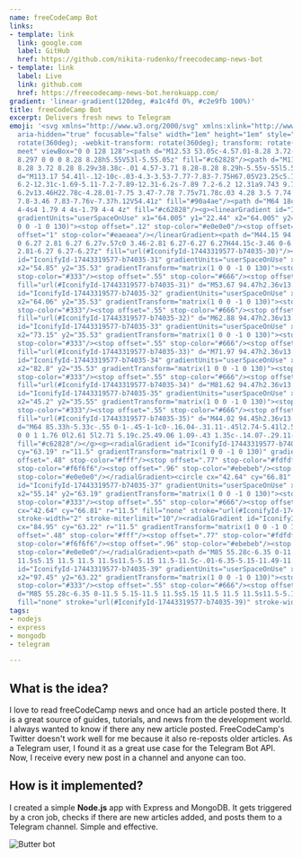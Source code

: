 ```yaml
---
name: freeCodeCamp Bot
links:
- template: link
  link: google.com
  label: GitHub
  href: https://github.com/nikita-rudenko/freecodecamp-news-bot
- template: link
  label: Live
  link: github.com
  href: https://freecodecamp-news-bot.herokuapp.com/
gradient: 'linear-gradient(120deg, #a1c4fd 0%, #c2e9fb 100%)'
title: freeCodeCamp Bot
excerpt: Delivers fresh news to Telegram
emoji: '<svg xmlns="http://www.w3.org/2000/svg" xmlns:xlink="http://www.w3.org/1999/xlink"
  aria-hidden="true" focusable="false" width="1em" height="1em" style="-ms-transform:
  rotate(360deg); -webkit-transform: rotate(360deg); transform: rotate(360deg);" preserveAspectRatio="xMidYMid
  meet" viewBox="0 0 128 128"><path d="M12.53 53.05c-4.57.01-8.28 3.72-8.28 8.29v38.38a8.297
  8.297 0 0 0 8.28 8.28h5.55V53l-5.55.05z" fill="#c62828"/><path d="M115.72 53.05c4.57.01
  8.28 3.72 8.28 8.29v38.38c-.01 4.57-3.71 8.28-8.28 8.29h-5.55v-55l5.55.04z" fill="#c62828"/><path
  d="M113.17 54.41l-.12-10c-.03-4.3-3.53-7.77-7.83-7.75H67.05V23.25c5.11-1.69 7.89-7.2
  6.2-12.31c-1.69-5.11-7.2-7.89-12.31-6.2s-7.89 7.2-6.2 12.31a9.743 9.743 0 0 0 6.2
  6.2v13.46H22.78c-4.28.01-7.75 3.47-7.78 7.75v71.78c.03 4.28 3.5 7.74 7.78 7.76h82.44c4.3.01
  7.8-3.46 7.83-7.76v-7.37h.12V54.41z" fill="#90a4ae"/><path d="M64 18c-2.21 0-4-1.79-4-4s1.79-4
  4-4s4 1.79 4 4s-1.79 4-4 4z" fill="#c62828"/><g><linearGradient id="IconifyId-17443319577-b74035-30"
  gradientUnits="userSpaceOnUse" x1="64.005" y1="22.44" x2="64.005" y2="35.55" gradientTransform="matrix(1
  0 0 -1 0 130)"><stop offset=".12" stop-color="#e0e0e0"/><stop offset=".52" stop-color="#fff"/><stop
  offset="1" stop-color="#eaeaea"/></linearGradient><path d="M44.15 94.45h39.71c3.46
  0 6.27 2.81 6.27 6.27v.57c0 3.46-2.81 6.27-6.27 6.27H44.15c-3.46 0-6.27-2.81-6.27-6.27v-.57c0-3.46
  2.81-6.27 6.27-6.27z" fill="url(#IconifyId-17443319577-b74035-30)"/><linearGradient
  id="IconifyId-17443319577-b74035-31" gradientUnits="userSpaceOnUse" x1="54.85" y1="22.44"
  x2="54.85" y2="35.53" gradientTransform="matrix(1 0 0 -1 0 130)"><stop offset="0"
  stop-color="#333"/><stop offset=".55" stop-color="#666"/><stop offset="1" stop-color="#333"/></linearGradient><path
  fill="url(#IconifyId-17443319577-b74035-31)" d="M53.67 94.47h2.36v13.09h-2.36z"/><linearGradient
  id="IconifyId-17443319577-b74035-32" gradientUnits="userSpaceOnUse" x1="64.06" y1="22.44"
  x2="64.06" y2="35.53" gradientTransform="matrix(1 0 0 -1 0 130)"><stop offset="0"
  stop-color="#333"/><stop offset=".55" stop-color="#666"/><stop offset="1" stop-color="#333"/></linearGradient><path
  fill="url(#IconifyId-17443319577-b74035-32)" d="M62.88 94.47h2.36v13.09h-2.36z"/><linearGradient
  id="IconifyId-17443319577-b74035-33" gradientUnits="userSpaceOnUse" x1="73.15" y1="22.44"
  x2="73.15" y2="35.53" gradientTransform="matrix(1 0 0 -1 0 130)"><stop offset="0"
  stop-color="#333"/><stop offset=".55" stop-color="#666"/><stop offset="1" stop-color="#333"/></linearGradient><path
  fill="url(#IconifyId-17443319577-b74035-33)" d="M71.97 94.47h2.36v13.09h-2.36z"/><linearGradient
  id="IconifyId-17443319577-b74035-34" gradientUnits="userSpaceOnUse" x1="82.8" y1="22.44"
  x2="82.8" y2="35.53" gradientTransform="matrix(1 0 0 -1 0 130)"><stop offset="0"
  stop-color="#333"/><stop offset=".55" stop-color="#666"/><stop offset="1" stop-color="#333"/></linearGradient><path
  fill="url(#IconifyId-17443319577-b74035-34)" d="M81.62 94.47h2.36v13.09h-2.36z"/><linearGradient
  id="IconifyId-17443319577-b74035-35" gradientUnits="userSpaceOnUse" x1="45.2" y1="22.46"
  x2="45.2" y2="35.55" gradientTransform="matrix(1 0 0 -1 0 130)"><stop offset="0"
  stop-color="#333"/><stop offset=".55" stop-color="#666"/><stop offset="1" stop-color="#333"/></linearGradient><path
  fill="url(#IconifyId-17443319577-b74035-35)" d="M44.02 94.45h2.36v13.09h-2.36z"/><g><path
  d="M64 85.33h-5.33c-.55 0-1-.45-1-1c0-.16.04-.31.11-.45l2.74-5.41l2.59-4.78a.996.996
  0 0 1 1.76 0l2.61 5l2.71 5.19c.25.49.06 1.09-.43 1.35c-.14.07-.29.11-.45.11L64 85.33z"
  fill="#c62828"/></g><g><radialGradient id="IconifyId-17443319577-b74035-36" cx="42.64"
  cy="63.19" r="11.5" gradientTransform="matrix(1 0 0 -1 0 130)" gradientUnits="userSpaceOnUse"><stop
  offset=".48" stop-color="#fff"/><stop offset=".77" stop-color="#fdfdfd"/><stop offset=".88"
  stop-color="#f6f6f6"/><stop offset=".96" stop-color="#ebebeb"/><stop offset="1"
  stop-color="#e0e0e0"/></radialGradient><circle cx="42.64" cy="66.81" r="11.5" fill="url(#IconifyId-17443319577-b74035-36)"/><linearGradient
  id="IconifyId-17443319577-b74035-37" gradientUnits="userSpaceOnUse" x1="30.14" y1="63.19"
  x2="55.14" y2="63.19" gradientTransform="matrix(1 0 0 -1 0 130)"><stop offset="0"
  stop-color="#333"/><stop offset=".55" stop-color="#666"/><stop offset="1" stop-color="#333"/></linearGradient><circle
  cx="42.64" cy="66.81" r="11.5" fill="none" stroke="url(#IconifyId-17443319577-b74035-37)"
  stroke-width="2" stroke-miterlimit="10"/><radialGradient id="IconifyId-17443319577-b74035-38"
  cx="84.95" cy="63.22" r="11.5" gradientTransform="matrix(1 0 0 -1 0 130)" gradientUnits="userSpaceOnUse"><stop
  offset=".48" stop-color="#fff"/><stop offset=".77" stop-color="#fdfdfd"/><stop offset=".88"
  stop-color="#f6f6f6"/><stop offset=".96" stop-color="#ebebeb"/><stop offset="1"
  stop-color="#e0e0e0"/></radialGradient><path d="M85 55.28c-6.35 0-11.5 5.15-11.5
  11.5s5.15 11.5 11.5 11.5s11.5-5.15 11.5-11.5c-.01-6.35-5.15-11.49-11.5-11.5z" fill="url(#IconifyId-17443319577-b74035-38)"/><linearGradient
  id="IconifyId-17443319577-b74035-39" gradientUnits="userSpaceOnUse" x1="72.45" y1="63.22"
  x2="97.45" y2="63.22" gradientTransform="matrix(1 0 0 -1 0 130)"><stop offset="0"
  stop-color="#333"/><stop offset=".55" stop-color="#666"/><stop offset="1" stop-color="#333"/></linearGradient><path
  d="M85 55.28c-6.35 0-11.5 5.15-11.5 11.5s5.15 11.5 11.5 11.5s11.5-5.15 11.5-11.5h0c-.01-6.35-5.15-11.49-11.5-11.5z"
  fill="none" stroke="url(#IconifyId-17443319577-b74035-39)" stroke-width="2" stroke-miterlimit="10"/></g></g></svg>'
tags:
- nodejs
- express
- mongodb
- telegram

---
```

## What is the idea?

I love to read freeCodeCamp news and once had an article posted there. It is a great source of guides, tutorials, and news from the development world. I always wanted to know if there any new article posted. FreeCodeCamp's Twitter doesn't work well for me because it also re-reposts older articles. As a Telegram user, I found it as a great use case for the Telegram Bot API. Now, I receive every new post in a channel and anyone can too.

## How is it implemented?

I created a simple **Node.js** app with Express and MongoDB. It gets triggered by a cron job, checks if there are new articles added, and posts them to a Telegram channel. Simple and effective.

![Butter bot](https://media1.tenor.com/images/d9a6b8e7846043ff054cbf785e301b82/tenor.gif?itemid=11658334)